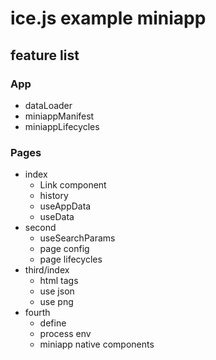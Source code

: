 # ice.js example miniapp

## feature list

### App

- dataLoader
- miniappManifest
- miniappLifecycles

### Pages

- index
  - Link component
  - history
  - useAppData
  - useData
- second
  - useSearchParams
  - page config
  - page lifecycles
- third/index
  - html tags
  - use json
  - use png
- fourth
  - define
  - process env
  - miniapp native components
